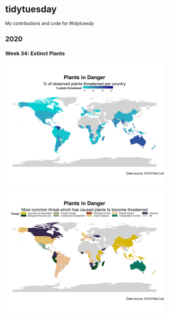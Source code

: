 # tidytuesday
My contributions and code for #tidytuesdy

## 2020
### Week 34: Extinct Plants
![Map of % of Threatened Plant Species](https://github.com/dosullivan019/tidytuesday/blob/master/plots/20200818_PlantsInDanger_PercentageThreatenedMap.png)
![Map of % of most common threat to cause plants to become threatened](https://github.com/dosullivan019/tidytuesday/blob/master/plots/20200818_PlantsInDanger_CauseOfThreatenedMap.png)
